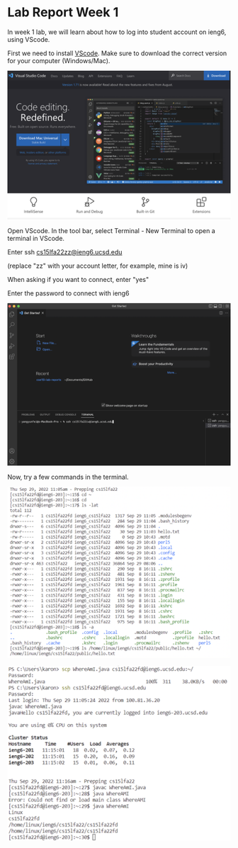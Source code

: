 # Lab Report Week 1

In week 1 lab, we will learn about how to log into student account on ieng6, using VScode.

First we need to install [VScode](http://code.visualstudio.com/).
Make sure to download the correct version for your computer (Windows/Mac).

![Image](https://github.com/fergusyyang/cse15l-lab-reports/blob/main/VScode%20download%20page.png)

Open VScode. In the tool bar, select Terminal - New Terminal to open a terminal in VScode.

Enter ssh cs15lfa22zz@ieng6.ucsd.edu

(replace "zz" with your account letter, for example, mine is iv)

When asking if you want to connect, enter "yes"

Enter the password to connect with ieng6

![Image](https://github.com/fergusyyang/cse15l-lab-reports/blob/main/VScode%20terminal.png)

Now, try a few commands in the terminal.

![Image](https://github.com/fergusyyang/cse15l-lab-reports/blob/main/try%20commands.png)


![Image](https://github.com/fergusyyang/cse15l-lab-reports/blob/main/scp.png)
